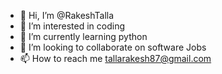- 👋 Hi, I’m @RakeshTalla
- 👀 I’m interested in coding 
- 🌱 I’m currently learning python 
- 💞️ I’m looking to collaborate on software Jobs
- 📫 How to reach me tallarakesh87@gmail.com

<!---
RakeshTalla/RakeshTalla is a ✨ special ✨ repository because its `README.md` (this file) appears on your GitHub profile.
You can click the Preview link to take a look at your changes.
--->
